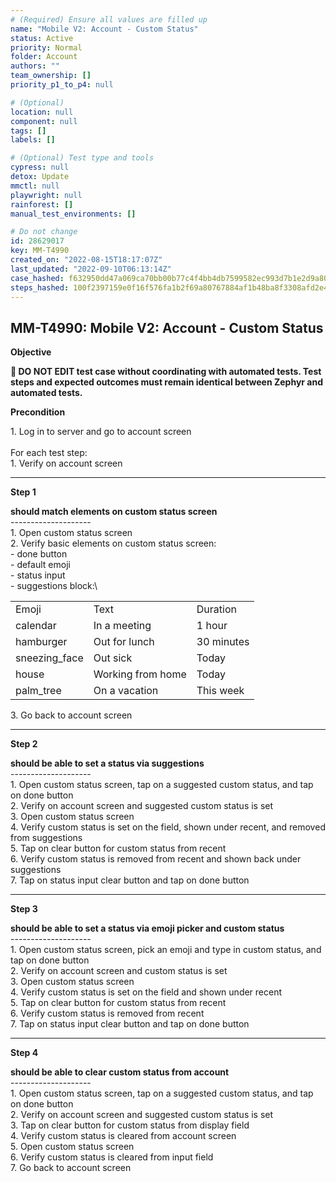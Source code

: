 ```yaml
---
# (Required) Ensure all values are filled up
name: "Mobile V2: Account - Custom Status"
status: Active
priority: Normal
folder: Account
authors: ""
team_ownership: []
priority_p1_to_p4: null

# (Optional)
location: null
component: null
tags: []
labels: []

# (Optional) Test type and tools
cypress: null
detox: Update
mmctl: null
playwright: null
rainforest: []
manual_test_environments: []

# Do not change
id: 28629017
key: MM-T4990
created_on: "2022-08-15T18:17:07Z"
last_updated: "2022-09-10T06:13:14Z"
case_hashed: f632950dd47a069ca70bb00b77c4f4bb4db7599582ec993d7b1e2d9a80e17dba04b13b7aa307e11208dd5910aa6464e1
steps_hashed: 100f2397159e0f16f576fa1b2f69a80767884af1b48ba8f3308afd2e49e63b1ed9e4ec41451df227ae3b9de352a96377
---
```


<!-- (Auto-generated) Based on frontmatter's "key" and "name" -->

## MM-T4990: Mobile V2: Account - Custom Status

**Objective**

**🛑 DO NOT EDIT test case without coordinating with automated tests. Test steps and expected outcomes must remain identical between Zephyr and automated tests.**

**Precondition**

1\. Log in to server and go to account screen\
\
For each test step:\
1\. Verify on account screen

---

**Step 1**

**should match elements on custom status screen**\
\--------------------\
1\. Open custom status screen\
2\. Verify basic elements on custom status screen:\
\- done button\
\- default emoji\
\- status input\
\- suggestions block:\\

|                |                   |            |
| -------------- | ----------------- | ---------- |
| Emoji          | Text              | Duration   |
| calendar       | In a meeting      | 1 hour     |
| hamburger      | Out for lunch     | 30 minutes |
| sneezing\_face | Out sick          | Today      |
| house          | Working from home | Today      |
| palm\_tree     | On a vacation     | This week  |

3\. Go back to account screen

---

**Step 2**

**should be able to set a status via suggestions**\
\--------------------\
1\. Open custom status screen, tap on a suggested custom status, and tap on done button\
2\. Verify on account screen and suggested custom status is set\
3\. Open custom status screen\
4\. Verify custom status is set on the field, shown under recent, and removed from suggestions\
5\. Tap on clear button for custom status from recent\
6\. Verify custom status is removed from recent and shown back under suggestions\
7\. Tap on status input clear button and tap on done button

---

**Step 3**

**should be able to set a status via emoji picker and custom status**\
\--------------------\
1\. Open custom status screen, pick an emoji and type in custom status, and tap on done button\
2\. Verify on account screen and custom status is set\
3\. Open custom status screen\
4\. Verify custom status is set on the field and shown under recent\
5\. Tap on clear button for custom status from recent\
6\. Verify custom status is removed from recent\
7\. Tap on status input clear button and tap on done button

---

**Step 4**

**should be able to clear custom status from account**\
\--------------------\
1\. Open custom status screen, tap on a suggested custom status, and tap on done button\
2\. Verify on account screen and suggested custom status is set\
3\. Tap on clear button for custom status from display field\
4\. Verify custom status is cleared from account screen\
5\. Open custom status screen\
6\. Verify custom status is cleared from input field\
7\. Go back to account screen
